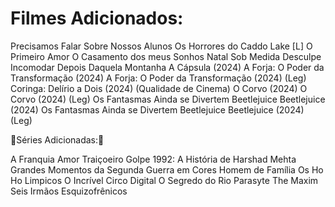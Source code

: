 # Filmes Adicionados:

Precisamos Falar Sobre Nossos Alunos
Os Horrores do Caddo Lake [L]
O Primeiro Amor
O Casamento dos meus Sonhos
Natal Sob Medida
Desculpe Incomodar
Depois Daquela Montanha
A Cápsula (2024)
A Forja: O Poder da Transformação (2024)
A Forja: O Poder da Transformação (2024) (Leg)
Coringa: Delírio a Dois (2024) (Qualidade de Cinema)
O Corvo (2024)
O Corvo (2024) (Leg)
Os Fantasmas Ainda se Divertem Beetlejuice Beetlejuice (2024)
Os Fantasmas Ainda se Divertem Beetlejuice Beetlejuice (2024) (Leg)

🍿Séries Adicionadas:🍿

A Franquia
Amor Traiçoeiro
Golpe 1992: A História de Harshad Mehta
Grandes Momentos da Segunda Guerra em Cores
Homem de Família
Os Ho Ho Limpicos
O Incrível Circo Digital
O Segredo do Rio
Parasyte The Maxim
Seis Irmãos Esquizofrênicos
